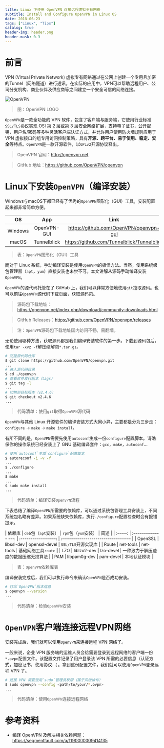 ```yaml
---
title: Linux 下使用 OpenVPN 连接远程虚拟专有网络
subtitle: Install and Configure OpenVPN in Linux OS
date: 2018-06-23
tags: ["Linux", "Tips"]
catalog: true
header-img: header.png
header-mask: 0.3
---
```


# 前言

VPN (Virtual Private Network) 虚拟专有网络通过在公网上创建一个专用且加密的Tunnel（网络隧道）进行通讯。在实际的应用中，VPN可以帮助远程用户、公司分支机构、商业伙伴及供应商等之间建立一个安全可信的网络连接。

![OpenVPN][openvpn]

> 图：OpenVPN LOGO

`OpenVPN`是一款全功能的 VPN 软件，包含了客户端与服务端，它使用行业标准`SSL/TLS`协议实现 OSI 第 2 层或第 3 层安全网络扩展，支持电子证书，公开密钥，用户名/密码等多种灵活客户端认证方式，并允许用户使用防火墙规则应用于 VPN 虚拟接口的组专用访问控制策略，具有**开源、跨平台、易于使用、稳定、安全**等特点。`OpenVPN`是一款开源软件，以`GPLv2`开源协议释出。

> OpenVPN 官网：http://openvpn.net

> GitHub 地址：https://github.com/OpenVPN/openvpn

# Linux下安装`OpenVPN`（编译安装）

Windows与macOS下都已经有了优秀的`OpenVPN`图形化（GUI）工具，安装配置起来都非常简单方便。

| OS      | App         | Link                                       |
| :-----: | :---------: | :----------------------------------------: |
| Windows | OpenVPN-GUI | https://github.com/OpenVPN/openvpn-gui     |
| macOS   | Tunnelblick | https://github.com/Tunnelblick/Tunnelblick |

> 表：`OpenVPN`图形化（GUI）工具

而对于 Linux 系统，手动编译安装是使用`OpenVPN`的极佳方法。当然，使用系统级包管理器（`apt`，`yum`）直接安装也未尝不可。本文讲解从源码手动编译安装`OpenVPN`。

`OpenVPN`的源代码托管在了 GitHub 上，我们可以非常方便地使用`git`拉取源码。也可以前往`OpenVPN`源代码下载页面，获取源码包。

> 源码包下载地址：https://openvpn.net/index.php/download/community-downloads.html

> GitHub Releases：https://github.com/OpenVPN/openvpn/releases

> 注：`OpenVPN`源码包下载地址国内访问不畅，需翻墙。

无论使用哪种方法，获取源码都是我们编译安装软件的第一步。下载到源码包后，使用`tar -xvz -f`解压缩解包`*.tar.gz`。

```bash
# 克隆源代码仓库
$ git clone https://github.com/OpenVPN/openvpn.git
...
# 进入源代码目录
$ cd ./openvpn
# 查看软件发行版本（tags）
$ git tag -l
...
# 切换到目标版本（v2.4.6）
$ git checkout v2.4.6
...
```
> 代码清单：使用`git`取得`OpenVPN`源代码

`OpenVPN`与其他 Linux 开源软件的编译安装方式大同小异，主要都是分为三步走：`configure` -> `make` -> `make install`。

有所不同的是，`OpenVPN`需要先使用`autoconf`生成一份`configure`配置脚本。请确保你的操作系统已经安装上了 GNU 基础编译套件：`gcc`，`make`，`autoconf`...

```bash
# 使用`autoconf`生成`configure`配置脚本
$ autoreconf -i -v -f
...
$ ./configure
...
$ make
...
$ sudo make install
...
```
> 代码清单：编译安装`OpenVPN`流程

下表总结了编译`OpenVPN`所需要的依赖库，可以通过系统包管理工具安装上，不同系统包名略有差异。如果系统缺失依赖库，执行`./configure`配置检查时会有报错提示。

| 依赖库  | `deb`包（`apt`安装） | `rpm`包（`yum`安装） | 简述                                 |
| :-----: | :-------------- ---: | :------------------: | :----------------------------------- |
| OpenSSL | libssl-dev           | openssl-devel        | `SSL/TLS`开源实现库                  |
| Route   | net-tools            | net-tools            | 基础网络工具`route`                  |
| LZO     | liblzo2-dev          | lzo-devel            | 一种致力于解压速度的数据压缩无损算法 |
| PAM     | libpam0g-dev         | pam-devel            | 本地认证模块                         |

> 表：`OpenVPN`依赖库表

编译安装完成后，我们可以执行命令来确认`OpenVPN`是否成功安装。

```bash
# 打印`OpenVPN`版本信息
$ openvpn --version
...
```
> 代码清单：检验`OpenVPN`安装

# `OpenVPN`客户端连接远程VPN网络

安装完成后，我们就可以使用`OpenVPN`来连接远程 VPN 网络了。

一般来说，企业 VPN 服务端的运维人员会给需要登录到远程网络的客户端一份`*.ovpn`配置文件。该配置文件记录了用户登录该 VPN 所需的必要信息（认证方式，加密证书，使用协议...）。拿到这份配置文件，我们就可以使用`OpenVPN`登录远程 VPN 了。

```bash
# 连接 VPN 需要使用`sudo`管理员权限（属于系统操作）
$ sudo openvpn --config <path/to/your/*.ovpn>
...
```
> 代码清单：使用`OpenVPN`连接远程网络

# 参考资料

- 编译 OpenVPN 及解决相关依赖问题：https://segmentfault.com/a/1190000009414135

[openvpn]: ./openvpn.png

